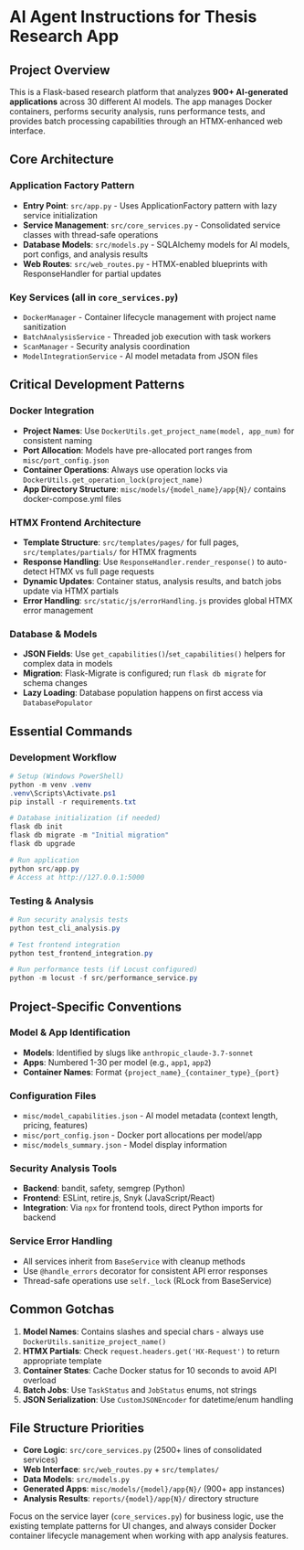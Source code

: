 # AI Agent Instructions for Thesis Research App

## Project Overview
This is a Flask-based research platform that analyzes **900+ AI-generated applications** across 30 different AI models. The app manages Docker containers, performs security analysis, runs performance tests, and provides batch processing capabilities through an HTMX-enhanced web interface.

## Core Architecture

### Application Factory Pattern
- **Entry Point**: `src/app.py` - Uses ApplicationFactory pattern with lazy service initialization
- **Service Management**: `src/core_services.py` - Consolidated service classes with thread-safe operations
- **Database Models**: `src/models.py` - SQLAlchemy models for AI models, port configs, and analysis results
- **Web Routes**: `src/web_routes.py` - HTMX-enabled blueprints with ResponseHandler for partial updates

### Key Services (all in `core_services.py`)
- `DockerManager` - Container lifecycle management with project name sanitization
- `BatchAnalysisService` - Threaded job execution with task workers  
- `ScanManager` - Security analysis coordination
- `ModelIntegrationService` - AI model metadata from JSON files

## Critical Development Patterns

### Docker Integration
- **Project Names**: Use `DockerUtils.get_project_name(model, app_num)` for consistent naming
- **Port Allocation**: Models have pre-allocated port ranges from `misc/port_config.json`
- **Container Operations**: Always use operation locks via `DockerUtils.get_operation_lock(project_name)`
- **App Directory Structure**: `misc/models/{model_name}/app{N}/` contains docker-compose.yml files

### HTMX Frontend Architecture
- **Template Structure**: `src/templates/pages/` for full pages, `src/templates/partials/` for HTMX fragments
- **Response Handling**: Use `ResponseHandler.render_response()` to auto-detect HTMX vs full page requests
- **Dynamic Updates**: Container status, analysis results, and batch jobs update via HTMX partials
- **Error Handling**: `src/static/js/errorHandling.js` provides global HTMX error management

### Database & Models
- **JSON Fields**: Use `get_capabilities()`/`set_capabilities()` helpers for complex data in models
- **Migration**: Flask-Migrate is configured; run `flask db migrate` for schema changes
- **Lazy Loading**: Database population happens on first access via `DatabasePopulator`

## Essential Commands

### Development Workflow
```powershell
# Setup (Windows PowerShell)
python -m venv .venv
.venv\Scripts\Activate.ps1
pip install -r requirements.txt

# Database initialization (if needed)
flask db init
flask db migrate -m "Initial migration"
flask db upgrade

# Run application
python src/app.py
# Access at http://127.0.0.1:5000
```

### Testing & Analysis
```powershell
# Run security analysis tests
python test_cli_analysis.py

# Test frontend integration
python test_frontend_integration.py

# Run performance tests (if Locust configured)
python -m locust -f src/performance_service.py
```

## Project-Specific Conventions

### Model & App Identification
- **Models**: Identified by slugs like `anthropic_claude-3.7-sonnet` 
- **Apps**: Numbered 1-30 per model (e.g., `app1`, `app2`)
- **Container Names**: Format `{project_name}_{container_type}_{port}`

### Configuration Files
- `misc/model_capabilities.json` - AI model metadata (context length, pricing, features)
- `misc/port_config.json` - Docker port allocations per model/app
- `misc/models_summary.json` - Model display information

### Security Analysis Tools
- **Backend**: bandit, safety, semgrep (Python)
- **Frontend**: ESLint, retire.js, Snyk (JavaScript/React)
- **Integration**: Via `npx` for frontend tools, direct Python imports for backend

### Service Error Handling
- All services inherit from `BaseService` with cleanup methods
- Use `@handle_errors` decorator for consistent API error responses
- Thread-safe operations use `self._lock` (RLock from BaseService)

## Common Gotchas

1. **Model Names**: Contains slashes and special chars - always use `DockerUtils.sanitize_project_name()`
2. **HTMX Partials**: Check `request.headers.get('HX-Request')` to return appropriate template
3. **Container States**: Cache Docker status for 10 seconds to avoid API overload
4. **Batch Jobs**: Use `TaskStatus` and `JobStatus` enums, not strings
5. **JSON Serialization**: Use `CustomJSONEncoder` for datetime/enum handling

## File Structure Priorities
- **Core Logic**: `src/core_services.py` (2500+ lines of consolidated services)
- **Web Interface**: `src/web_routes.py` + `src/templates/`
- **Data Models**: `src/models.py` 
- **Generated Apps**: `misc/models/{model}/app{N}/` (900+ app instances)
- **Analysis Results**: `reports/{model}/app{N}/` directory structure

Focus on the service layer (`core_services.py`) for business logic, use the existing template patterns for UI changes, and always consider Docker container lifecycle management when working with app analysis features.